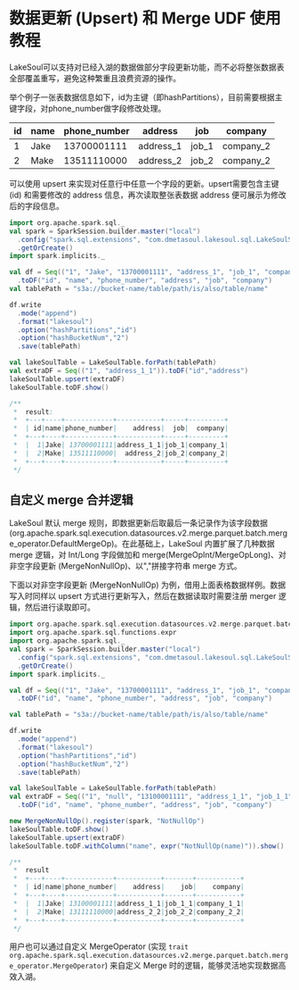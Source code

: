 # 数据更新 (Upsert) 和 Merge UDF 使用教程

<!--
SPDX-FileCopyrightText: 2023 LakeSoul Contributors

SPDX-License-Identifier: Apache-2.0
-->

LakeSoul可以支持对已经入湖的数据做部分字段更新功能，而不必将整张数据表全部覆盖重写，避免这种繁重且浪费资源的操作。

举个例子一张表数据信息如下，id为主键（即hashPartitions），目前需要根据主键字段，对phone_number做字段修改处理。

| id  | name | phone_number | address   | job   | company   |
|-----|------|--------------|-----------|-------|-----------|
| 1   | Jake | 13700001111  | address_1 | job_1 | company_2 |
| 2   | Make | 13511110000  | address_2 | job_2 | company_2 |

可以使用 upsert 来实现对任意行中任意一个字段的更新。upsert需要包含主键 (id) 和需要修改的 address 信息，再次读取整张表数据 address 便可展示为修改后的字段信息。

```scala
import org.apache.spark.sql._
val spark = SparkSession.builder.master("local")
  .config("spark.sql.extensions", "com.dmetasoul.lakesoul.sql.LakeSoulSparkSessionExtension")
  .getOrCreate()
import spark.implicits._

val df = Seq(("1", "Jake", "13700001111", "address_1", "job_1", "company_1"),("2", "Make", "13511110000", "address_2", "job_2", "company_2"))
  .toDF("id", "name", "phone_number", "address", "job", "company")
val tablePath = "s3a://bucket-name/table/path/is/also/table/name"

df.write
  .mode("append")
  .format("lakesoul")
  .option("hashPartitions","id")
  .option("hashBucketNum","2")
  .save(tablePath)

val lakeSoulTable = LakeSoulTable.forPath(tablePath)
val extraDF = Seq(("1", "address_1_1")).toDF("id","address")
lakeSoulTable.upsert(extraDF)
lakeSoulTable.toDF.show()

/**
 *  result:
 *  +---+----+------------+-----------+-----+---------+
 *  | id|name|phone_number|    address|  job|  company|
 *  +---+----+------------+-----------+-----+---------+
 *  |  1|Jake| 13700001111|address_1_1|job_1|company_1|
 *  |  2|Make| 13511110000|  address_2|job_2|company_2|
 *  +---+----+------------+-----------+-----+---------+
 */
```

## 自定义 merge 合并逻辑
LakeSoul 默认 merge 规则，即数据更新后取最后一条记录作为该字段数据 (org.apache.spark.sql.execution.datasources.v2.merge.parquet.batch.merge_operator.DefaultMergeOp)。在此基础上，LakeSoul 内置扩展了几种数据 merge 逻辑，对 Int/Long 字段做加和 merge(MergeOpInt/MergeOpLong)、对非空字段更新 (MergeNonNullOp)、以","拼接字符串 merge 方式。

下面以对非空字段更新 (MergeNonNullOp) 为例，借用上面表格数据样例。数据写入时同样以 upsert 方式进行更新写入，然后在数据读取时需要注册 merger 逻辑，然后进行读取即可。
```scala
import org.apache.spark.sql.execution.datasources.v2.merge.parquet.batch.merge_operator.MergeNonNullOp
import org.apache.spark.sql.functions.expr
import org.apache.spark.sql._
val spark = SparkSession.builder.master("local")
  .config("spark.sql.extensions", "com.dmetasoul.lakesoul.sql.LakeSoulSparkSessionExtension")
  .getOrCreate()
import spark.implicits._

val df = Seq(("1", "Jake", "13700001111", "address_1", "job_1", "company_1"),("2", "Make", "13511110000", "address_2", "job_2", "company_2"))
  .toDF("id", "name", "phone_number", "address", "job", "company")

val tablePath = "s3a://bucket-name/table/path/is/also/table/name"

df.write
  .mode("append")
  .format("lakesoul")
  .option("hashPartitions","id")
  .option("hashBucketNum","2")
  .save(tablePath)

val lakeSoulTable = LakeSoulTable.forPath(tablePath)
val extraDF = Seq(("1", "null", "13100001111", "address_1_1", "job_1_1", "company_1_1"),("2", "null", "13111110000", "address_2_2", "job_2_2", "company_2_2"))
  .toDF("id", "name", "phone_number", "address", "job", "company")

new MergeNonNullOp().register(spark, "NotNullOp")
lakeSoulTable.toDF.show()
lakeSoulTable.upsert(extraDF)
lakeSoulTable.toDF.withColumn("name", expr("NotNullOp(name)")).show()

/**
 *  result
 *  +---+----+------------+-----------+-------+-----------+
 *  | id|name|phone_number|    address|    job|    company|
 *  +---+----+------------+-----------+-------+-----------+
 *  |  1|Jake| 13100001111|address_1_1|job_1_1|company_1_1|
 *  |  2|Make| 13111110000|address_2_2|job_2_2|company_2_2|
 *  +---+----+------------+-----------+-------+-----------+
 */
```

用户也可以通过自定义 MergeOperator (实现 `trait org.apache.spark.sql.execution.datasources.v2.merge.parquet.batch.merge_operator.MergeOperator`) 来自定义 Merge 时的逻辑，能够灵活地实现数据高效入湖。